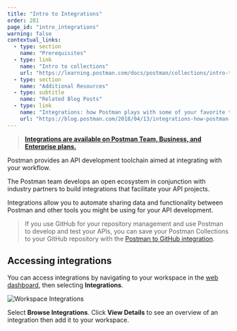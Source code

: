 ```yaml
---
title: "Intro to Integrations"
order: 281
page_id: "intro_integrations"
warning: false
contextual_links:
  - type: section
    name: "Prerequisites"
  - type: link
    name: "Intro to collections"
    url: "https://learning.postman.com/docs/postman/collections/intro-to-collections"
  - type: section
    name: "Additional Resources"
  - type: subtitle
    name: "Related Blog Posts"
  - type: link
    name: "Integrations: how Postman plays with some of your favorite tools"
    url: "https://blog.postman.com/2018/04/13/integrations-how-postman-plays-with-some-of-your-favorite-tools/" 
---
```


> __[Integrations are available on Postman Team, Business, and Enterprise plans.](https://www.getpostman.com/pricing)__

Postman provides an API development toolchain aimed at integrating with your workflow.

The Postman team develops an open ecosystem in conjunction with industry partners to build integrations that facilitate your API projects.

Integrations allow you to automate sharing data and functionality between Postman and other tools you might be using for your API development.

> If you use GitHub for your repository management and use Postman to develop and test your APIs, you can save your Postman Collections to your GitHub repository with the [Postman to GitHub integration](/docs/integrations/github/).

## Accessing integrations

You can access integrations by navigating to your workspace in the [web dashboard](https://go.postman.co/workspaces), then selecting **Integrations**.

![Workspace Integrations](https://assets.postman.com/postman-docs/workspace-integrations-api.jpg)

Select __Browse Integrations__. Click __View Details__ to see an overview of an integration then add it to your workspace.
